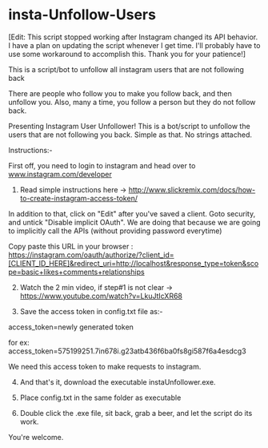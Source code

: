 # insta-Unfollow-Users

[Edit: This script stopped working after Instagram changed its API behavior. I have a plan on updating the script whenever I get time. I'll probably have to use some workaround to accomplish this. Thank you for your patience!]


This is a script/bot to unfollow all instagram users that are not following back

There are people who follow you to make you follow back, and then unfollow you.
Also, many a time, you follow a person but they do not follow back.

Presenting Instagram User Unfollower! 
This is a bot/script to unfollow the users that are not following you back. Simple as that. No strings attached.

Instructions:-

First off, you need to login to instagram and head over to www.instagram.com/developer

1) Read simple instructions here -> http://www.slickremix.com/docs/how-to-create-instagram-access-token/ 

In addition to that, click on "Edit" after you've saved a client. Goto security, and untick "Disable implicit OAuth". We are doing that because we are going to implicitly call the APIs (without providing password everytime)

Copy paste this URL in your browser : https://instagram.com/oauth/authorize/?client_id=[CLIENT_ID_HERE]&redirect_uri=http://localhost&response_type=token&scope=basic+likes+comments+relationships

2) Watch the 2 min video, if step#1 is not clear -> https://www.youtube.com/watch?v=LkuJtIcXR68

3) Save the access token in config.txt file as:-

access_token=newly generated token

for ex: access_token=575199251.7in678i.g23atb436f6ba0fs8gi587f6a4esdcg3

We need this access token to make requests to instagram.

4) And that's it, download the executable instaUnfollower.exe.

5) Place config.txt in the same folder as executable

6) Double click the .exe file, sit back, grab a beer, and let the script do its work.

You're welcome.
